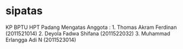 # sipatas

KP BPTU HPT Padang Mengatas
Anggota : 
    1. Thomas Akram Ferdinan (2011521014)
    2. Deyola Fadwa Shifana (2011522032)
    3. Muhammad Erlangga Adi N (2011523014)